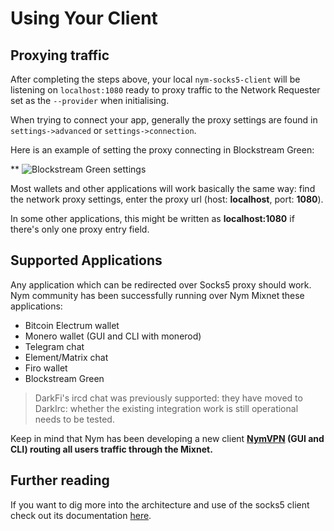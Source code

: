 # Using Your Client

## Proxying traffic
After completing the steps above, your local `nym-socks5-client` will be listening on `localhost:1080` ready to proxy traffic to the Network Requester set as the `--provider` when initialising.

When trying to connect your app, generally the proxy settings are found in `settings->advanced` or `settings->connection`.

Here is an example of setting the proxy connecting in Blockstream Green:

** ![Blockstream Green settings](../../images/blockstream-green.gif)

Most wallets and other applications will work basically the same way: find the network proxy settings, enter the proxy url (host: **localhost**, port: **1080**).

In some other applications, this might be written as **localhost:1080** if there's only one proxy entry field.

## Supported Applications

Any application which can be redirected over Socks5 proxy should work. Nym community has been successfully running over Nym Mixnet these applications:

- Bitcoin Electrum wallet
- Monero wallet (GUI and CLI with monerod)
- Telegram chat
- Element/Matrix chat
- Firo wallet
- Blockstream Green

> DarkFi's ircd chat was previously supported: they have moved to DarkIrc: whether the existing integration work is still operational needs to be tested.

Keep in mind that Nym has been developing a new client **[NymVPN](https://nymvpn.com) (GUI and CLI) routing all users traffic through the Mixnet.**

## Further reading

If you want to dig more into the architecture and use of the socks5 client check out its documentation [here](https://nymtech.net/docs/clients/socks5-client.html).
